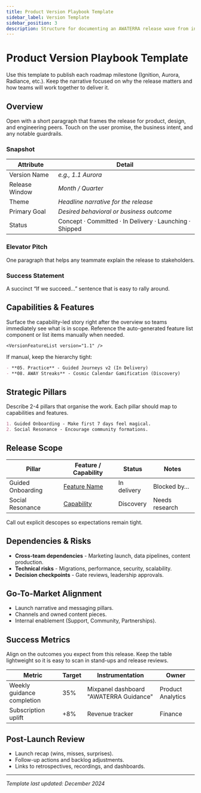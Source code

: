 ```yaml
---
title: Product Version Playbook Template
sidebar_label: Version Template
sidebar_position: 3
description: Structure for documenting an AWATERRA release wave from intent through measurement.
---
```


# Product Version Playbook Template

Use this template to publish each roadmap milestone (Ignition, Aurora, Radiance, etc.). Keep the narrative focused on why the release matters and how teams will work together to deliver it.

## Overview

Open with a short paragraph that frames the release for product, design, and engineering peers. Touch on the user promise, the business intent, and any notable guardrails.

### Snapshot
| Attribute | Detail |
| --- | --- |
| Version Name | _e.g., 1.1 Aurora_
| Release Window | _Month / Quarter_
| Theme | _Headline narrative for the release_
| Primary Goal | _Desired behavioral or business outcome_
| Status | Concept · Committed · In Delivery · Launching · Shipped |

### Elevator Pitch
One paragraph that helps any teammate explain the release to stakeholders.

### Success Statement
A succinct “If we succeed…” sentence that is easy to rally around.

## Capabilities & Features

Surface the capability-led story right after the overview so teams immediately see what is in scope. Reference the auto-generated feature list component or list items manually when needed.

```mdx
<VersionFeatureList version="1.1" />
```

If manual, keep the hierarchy tight:

```md
- **05. Practice** - Guided Journeys v2 (In Delivery)
- **08. AWAY Streaks** - Cosmic Calendar Gamification (Discovery)
```

## Strategic Pillars

Describe 2-4 pillars that organise the work. Each pillar should map to capabilities and features.

```md
1. Guided Onboarding - Make first 7 days feel magical.
2. Social Resonance - Encourage community formations.
```

## Release Scope

| Pillar | Feature / Capability | Status | Notes |
| --- | --- | --- | --- |
| Guided Onboarding | [Feature Name](/docs/features/feature-slug) | In delivery | Blocked by… |
| Social Resonance | [Capability](/docs/capabilities/05-Practice/index) | Discovery | Needs research |

Call out explicit descopes so expectations remain tight.

## Dependencies & Risks

- **Cross-team dependencies** - Marketing launch, data pipelines, content production.
- **Technical risks** - Migrations, performance, security, scalability.
- **Decision checkpoints** - Gate reviews, leadership approvals.
## Go-To-Market Alignment

- Launch narrative and messaging pillars.
- Channels and owned content pieces.
- Internal enablement (Support, Community, Partnerships).

## Success Metrics

Align on the outcomes you expect from this release. Keep the table lightweight so it is easy to scan in stand-ups and release reviews.

| Metric | Target | Instrumentation | Owner |
| --- | --- | --- | --- |
| Weekly guidance completion | 35% | Mixpanel dashboard "AWATERRA Guidance" | Product Analytics |
| Subscription uplift | +8% | Revenue tracker | Finance |

## Post-Launch Review

- Launch recap (wins, misses, surprises).
- Follow-up actions and backlog adjustments.
- Links to retrospectives, recordings, and dashboards.

---

*Template last updated: December 2024*
